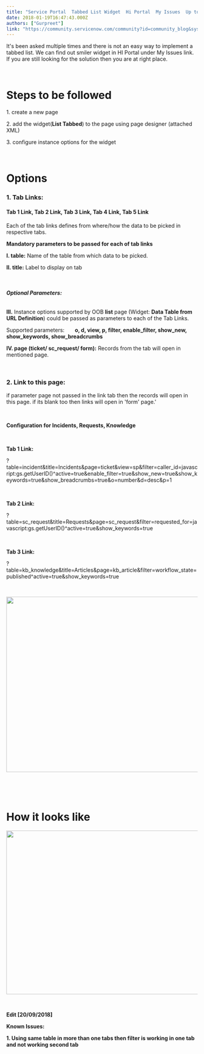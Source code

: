 ```yaml
---
title: "Service Portal  Tabbed List Widget  Hi Portal  My Issues  Up to  tabs supported"
date: 2018-01-19T16:47:43.000Z
authors: ["Gurpreet"]
link: "https://community.servicenow.com/community?id=community_blog&sys_id=3e0d2ea5dbd0dbc01dcaf3231f96190f"
---
```

<p>It&#39;s been asked multiple times and there is not an easy way to implement a tabbed list. We can find out smiler widget in HI Portal under My Issues link. If you are still looking for the solution then you are at right place.</p>
<p> </p>
<h1><strong>Steps to be followed<br /></strong></h1>
<p>1. create a new page</p>
<p>2. add the widget(<strong>List Tabbed</strong>) to the page using page designer (attached XML)</p>
<p>3. configure instance options for the widget</p>
<p> </p>
<h1><strong>Options</strong></h1>
<h3><strong>1. Tab Links:</strong></h3>
<h4>Tab 1 Link, Tab 2 Link, Tab 3 Link, Tab 4 Link, Tab 5 Link</h4>
<p>Each of the tab links defines from where/how the data to be picked in respective tabs.</p>
<p><strong>Mandatory parameters to be passed for each of tab links</strong></p>
<p><strong>I. table:</strong> Name of the table from which data to be picked.</p>
<p><strong>II. title:</strong> Label to display on tab</p>
<p> </p>
<h6><strong>Optional Parameters:</strong></h6>
<p><strong>III.</strong> Instance options supported by OOB <strong>list</strong> page (Widget: <strong>Data Table from URL Definition</strong>) could be passed as parameters to each of the Tab Links.</p>
<p>Supported parameters:       <strong>o, d, view, p, filter, enable_filter, show_new, show_keywords, show_breadcrumbs</strong></p>
<p><strong>IV. page (ticket/ sc_request/ form):</strong> Records from the tab will open in mentioned page.</p>
<p> </p>
<h3><strong>2. Link to this page: </strong></h3>
<p>if parameter page not passed in the link tab then the records will open in this page. if its blank too then links will open in &#39;form&#39; page.&#39;</p>
<p> </p>
<p><strong>Configuration for Incidents, Requests, Knowledge</strong></p>
<p> </p>
<p><strong>Tab 1 Link: </strong></p>
<p>?table&#61;incident&amp;title&#61;Incidents&amp;page&#61;ticket&amp;view&#61;sp&amp;filter&#61;caller_id&#61;javascript:gs.getUserID()^active&#61;true&amp;enable_filter&#61;true&amp;show_new&#61;true&amp;show_keywords&#61;true&amp;show_breadcrumbs&#61;true&amp;o&#61;number&amp;d&#61;desc&amp;p&#61;1</p>
<p> </p>
<p><strong>Tab 2 Link: </strong></p>
<p>?table&#61;sc_request&amp;title&#61;Requests&amp;page&#61;sc_request&amp;filter&#61;requested_for&#61;javascript:gs.getUserID()^active&#61;true&amp;show_keywords&#61;true</p>
<p> </p>
<p><strong>Tab 3 Link:     </strong></p>
<p>?table&#61;kb_knowledge&amp;title&#61;Articles&amp;page&#61;kb_article&amp;filter&#61;workflow_state&#61;published^active&#61;true&amp;show_keywords&#61;true</p>
<p> </p>
<p><img class="image-1 jive-image" style="height: 462px; width: 908.91px;" src="f782f882db1cdfc03eb27a9e0f96191b.iix" width="909" height="462" /></p>
<p> </p>
<p> </p>
<h1><strong>How it looks like</strong></h1>
<p><strong><img class="image-2 jive-image" style="width: 914px; height: 431.368px;" src="16d3d88edb141f048c8ef4621f9619a8.iix" width="915" height="432" /></strong></p>
<p> </p>
<p><strong>Edit [20/09/2018]</strong></p>
<p><strong>Known Issues:</strong></p>
<p><strong>1. Using same table in more than one tabs then filter is working in one tab and not working second tab</strong></p>